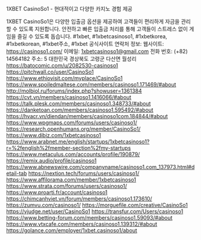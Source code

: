 1XBET CasinoSo1 - 현대적이고 다양한 카지노 경험 제공

1XBET CasinoSo1은 다양한 입출금 옵션을 제공하여 고객들이 편리하게 자금을 관리할 수 있도록 지원합니다. 안전하고 빠른 입출금 처리를 통해 고객들이 스트레스 없이 게임을 즐길 수 있도록 돕습니다.
#1xbet, #1xbetcasinoso1, #1xbetkorea, #1xbetkorean, #1xbet주소, #1xbet 공식사이트
연락처 정보:
웹사이트: https://casinoso1.com/
이메일: 1xbetcasinoso1@gmail.com
전화 번호: (+82) 14564182
주소: 5 대한민국 경상북도 고령군 다산면 월성리
https://batocomic.com/u/2082530-casinoso1
https://pitchwall.co/user/CasinoSo1
https://www.ethiovisit.com/myplace/CasinoSo1
https://www.spoiledmaltese.com/members/casinoso1.171469/#about
http://molbiol.ru/forums/index.php?showuser=1361384
https://cvt.vn/members/casinoso1.1416066/#about
https://talk.plesk.com/members/casinoso1.348733/#about
https://danketoan.com/members/casinoso1.595492/#about
https://hvacr.vn/diendan/members/casinoso1com.184844/#about
https://www.wpgmaps.com/forums/users/casinoso1/
https://research.openhumans.org/member/CasinoSo1/
https://www.dibiz.com/1xbetcasinoso1
https://www.arabnet.me/english/startups/1xbetcasinoso1?r=%2fenglish%2fmember-section%2fmy-startups
https://www.metaculus.com/accounts/profile/190879/
https://remix.audio/profile/casinoso1
https://www.abnewswire.com/companyname/casinoso1.com_137973.html#detail-tab
https://nextion.tech/forums/users/casinoso1/
https://www.affilorama.com/member/1xbetcasinoso1
https://www.strata.com/forums/users/casinoso1/
https://www.proarti.fr/account/casinoso1
https://chimcanhviet.vn/forum/members/casinoso1.173610/
https://zumvu.com/casinoso1/
https://morguefile.com/creative/CasinoSo1
https://vjudge.net/user/CasinoSo1
https://transfur.com/Users/casinoso1
https://www.betting-forum.com/members/casinoso1.59093/#about
https://www.vtxcafe.com/members/casinoso1.139312/#about
https://golance.com/employer/1xbet.casinoso1/about